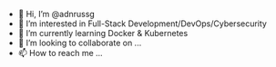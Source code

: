 - 👋 Hi, I’m @adnrussg
- 👀 I’m interested in Full-Stack Development/DevOps/Cybersecurity
- 🌱 I’m currently learning Docker & Kubernetes
- 💞️ I’m looking to collaborate on ...
- 📫 How to reach me ...

<!---
adnrussg/adnrussg is a ✨ special ✨ repository because its `README.md` (this file) appears on your GitHub profile.
You can click the Preview link to take a look at your changes.
--->
